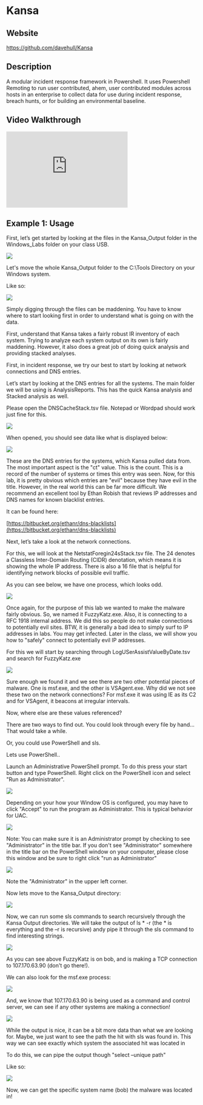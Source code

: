 Kansa
=====

Website
-------

<https://github.com/davehull/Kansa>

Description
-----------

A modular incident response framework in Powershell. It uses
Powershell Remoting to run user contributed, ahem, user contributed
modules across hosts in an enterprise to collect data for use
during incident response, breach hunts, or for building an environmental
baseline.

Video Walkthrough
-----------------

<iframe src="https://onedrive.live.com/embed?cid=8D6C4317A39E3D29&resid=8D6C4317A39E3D29%2155667&authkey=AI6Zr2-z2u-xI7I" width="320" height="200" frameborder="0" scrolling="no" allowfullscreen></iframe>

Example 1: Usage
----------------

First, let’s get started by looking at the files in the Kansa\_Output
folder in the Windows\_Labs folder on your class USB.

![](Kansa_files/image001.png)

Let's move the whole Kansa_Output folder to the C:\Tools Directory on your Windows system.

Like so:

![](Kansa_files/windows_tools.png)

Simply digging through the files can be maddening. You have to know
where to start looking first in order to understand what is going on
with the data.

First, understand that Kansa takes a fairly robust IR inventory of each
system. Trying to analyze each system output on its own is fairly
maddening. However, it also does a great job of doing quick analysis and
providing stacked analyses.

First, in incident response, we try our best to start by looking at
network connections and DNS entries.

Let’s start by looking at the DNS entries for all the systems. The main
folder we will be using is AnalysisReports. This has the quick Kansa
analysis and Stacked analysis as well.

Please open the DNSCacheStack.tsv file. Notepad or Wordpad should work
just fine for this.

![](Kansa_files/image003.png)

When opened, you should see data like what is displayed below:

![](Kansa_files/image004.png)

These are the DNS entries for the systems, which Kansa pulled data from.
The most important aspect is the "ct" value. This is the count. This is
a record of the number of systems or times this entry was seen. Now, for
this lab, it is pretty obvious which entries are "evil" because they
have evil in the title. However, in the real world this can be far more
difficult. We recommend an excellent tool by Ethan Robish that reviews
IP addresses and DNS names for known blacklist entries.

It can be found here:

[https://bitbucket.org/ethanr/dns-blacklists](https://bitbucket.org/ethanr/dns-blacklists)

Next, let’s take a look at the network connections.

For this, we will look at the NetstatForegin24sStack.tsv file. The 24
denotes a Classless Inter-Domain Routing (CIDR) denotation, which means
it is showing the whole IP address. There is also a 16 file that is
helpful for identifying network blocks of possible evil traffic.

As you can see below, we have one process, which looks odd.

![](Kansa_files/image006.png)

Once again, for the purpose of this lab we wanted to make the malware
fairly obvious. So, we named it FuzzyKatz.exe. Also, it is connecting to
a RFC 1918 internal address. We did this so people do not make
connections to potentially evil sites. BTW, it is generally a bad idea
to simply surf to IP addresses in labs. You may get infected. Later in
the class, we will show you how to "safely" connect to potentially evil
IP addresses.

For this we will start by searching through LogUSerAssistValueByDate.tsv
and search for FuzzyKatz.exe

![](Kansa_files/image008.png)

Sure enough we found it and we see there are two other potential pieces
of malware. One is msf.exe, and the other is VSAgent.exe. Why did we not
see these two on the network connections? For msf.exe it was using IE as
its C2 and for VSAgent, it beacons at irregular intervals.

Now, where else are these values referenced?

There are two ways to find out. You could look through every file by
hand… That would take a while.

Or, you could use PowerShell and sls.

Lets use PowerShell..

Launch an Administrative PowerShell prompt. To do this press your start
button and type PowerShell. Right click on the PowerShell icon and
select "Run as Administrator".

![](Kansa_files/image012.png)

Depending on your how your Window OS is configured, you may have to
click "Accept" to run the program as Administrator. This is typical
behavior for UAC.

![](Kansa_files/image014.png)

Note: You can make sure it is an Administrator prompt by checking to see
"Administrator" in the title bar. If you don't see "Administrator"
somewhere in the title bar on the PowerShell window on your computer,
please close this window and be sure to right click "run as
Administrator"

![](Kansa_files/image016.png)

Note the "Administrator" in the upper left corner.

Now lets move to the Kansa\_Output directory:

![](Kansa_files/image019.png)

Now, we can run some sls commands to search recursively through the
Kansa Output directories. We will take the output of ls \* -r (the \* is
everything and the –r is recursive) andy pipe it through the sls command
to find interesting strings.

![](Kansa_files/image020.png)

As you can see above FuzzyKatz is on bob, and is making a TCP connection
to 107.170.63.90 (don't go there!).

We can also look for the msf.exe process:

![](Kansa_files/image022.png)

And, we know that 107.170.63.90 is being used as a command and control
server, we can see if any other systems are making a connection!

![](Kansa_files/image024.png)

While the output is nice, it can be a bit more data than what we are
looking for. Maybe, we just want to see the path the hit with sls was
found in. This way we can see exactly which system the associated hit
was located in

To do this, we can pipe the output though "select –unique path"

Like so:

![](Kansa_files/image026.png)

Now, we can get the specific system name (bob) the malware was located
in!
